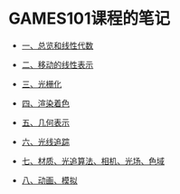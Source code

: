# GAMES101课程的笔记



- [一、总览和线性代数][总览和线性代数]

  [总览和线性代数]: /GAMES101/Overwiew_and_Linear_algebra.md

  

- [二、移动的线性表示][移动的线性表示]

[移动的线性表示]: /GAMES101/Transformation_and_Cont.md

- [三、光栅化][光栅化]

[光栅化]: /GAMES101/Rasterization.md

- [四、渲染着色][渲染着色]

  [渲染着色]: /GAMES101/Shading.md


- [五、几何表示][几何]

  [几何]: /GAMES101/Geometry.md

- [六、光线追踪][光追]

  [光追]: /GAMES101/Ray_Tracing.md

- [七、材质、光追算法、相机、光场、色域][看个乐]

  [看个乐]: /GAMES101/Materials_and_Appearance.md

- [八、动画、模拟][动画模拟]

  [动画模拟]: /GAMES101/Animation.md
